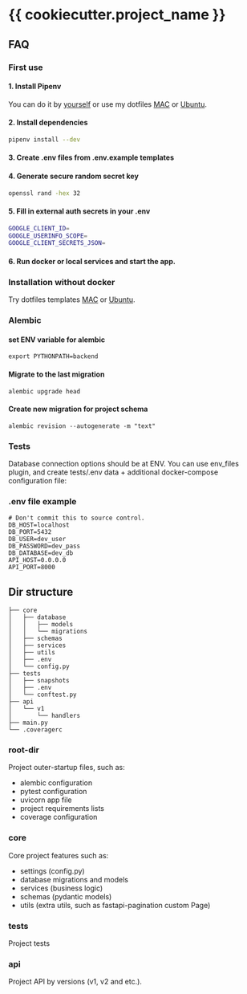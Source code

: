 # {{ cookiecutter.project_name }}

## FAQ

### First use

#### 1. Install Pipenv
You can do it by [yourself](https://pipenv.pypa.io/en/latest/) or use my dotfiles [MAC](https://github.com/devalv/mac_dotfiles) or [Ubuntu](https://github.com/devalv/ul_dotfiles).

#### 2. Install dependencies
```bash
pipenv install --dev
```

#### 3. Create **.env** files from **.env.example** templates

#### 4. Generate secure random secret key
```bash
openssl rand -hex 32
```

#### 5. Fill in external auth secrets in your **.env**
```bash
GOOGLE_CLIENT_ID=
GOOGLE_USERINFO_SCOPE=
GOOGLE_CLIENT_SECRETS_JSON=
```

#### 6. Run docker or local services and start the app.

### Installation without docker
Try dotfiles templates [MAC](https://github.com/devalv/mac_dotfiles) or [Ubuntu](https://github.com/devalv/ul_dotfiles).

### Alembic

#### set ENV variable for alembic
`export PYTHONPATH=backend`

#### Migrate to the last migration
`alembic upgrade head`

#### Create new migration for project schema
`alembic revision --autogenerate -m "text"`

### Tests
Database connection options should be at ENV. You can use env_files plugin, and create tests/.env data + additional docker-compose configuration file:

### .env file example
```
# Don't commit this to source control.
DB_HOST=localhost
DB_PORT=5432
DB_USER=dev_user
DB_PASSWORD=dev_pass
DB_DATABASE=dev_db
API_HOST=0.0.0.0
API_PORT=8000
```

## Dir structure

```
├── core
│   ├── database
│   │   ├── models
│   │   └── migrations
│   ├── schemas
│   ├── services
│   ├── utils
│   ├── .env
│   └── config.py
├── tests
│   ├── snapshots
│   ├── .env
│   └── conftest.py
├── api
│   └── v1
│       └── handlers
├── main.py
└── .coveragerc
```

### root-dir
Project outer-startup files, such as:
* alembic configuration
* pytest configuration
* uvicorn app file
* project requirements lists
* coverage configuration

### core
Core project features such as:
* settings (config.py)
* database migrations and models
* services (business logic)
* schemas (pydantic models)
* utils (extra utils, such as fastapi-pagination custom Page)

### tests
Project tests

### api
Project API by versions (v1, v2 and etc.).
